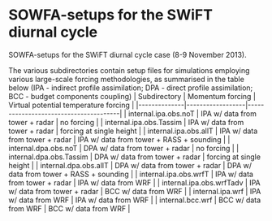 # SOWFA-setups for the SWiFT diurnal cycle

SOWFA-setups for the SWiFT diurnal cycle case (8-9 November 2013).

The various subdirectories contain setup files for simulations employing various large-scale forcing methodologies, as summarised in the table below (IPA - indirect profile assimilation; DPA - direct profile assimilation; BCC - budget components coupling)
| Subdirectory | Momentum forcing | Virtual potential temperature forcing |
|--------------|------------------|---------------------------------------|
| internal.ipa.obs.noT | IPA w/ data from tower + radar | no forcing |
| internal.ipa.obs.Tassim | IPA w/ data from tower + radar | forcing at single height |
| internal.ipa.obs.allT | IPA w/ data from tower + radar | IPA w/ data from tower + RASS + sounding |
| internal.dpa.obs.noT | DPA w/ data from tower + radar | no forcing |
| internal.dpa.obs.Tassim | DPA w/ data from tower + radar | forcing at single height |
| internal.dpa.obs.allT | DPA w/ data from tower + radar | DPA w/ data from tower + RASS + sounding |
| internal.ipa.obs.wrfT | IPA w/ data from tower + radar | IPA w/ data from WRF |
| internal.ipa.obs.wrfTadv | IPA w/ data from tower + radar | BCC w/ data from WRF |
| internal.ipa.wrf | IPA w/ data from WRF | IPA w/ data from WRF |
| internal.bcc.wrf | BCC w/ data from WRF | BCC w/ data from WRF |
